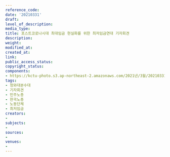 ```yaml
---
reference_code: 
date: '20210331'
draft: 
level_of_description: 
media_type: 
title: 포스트코로나시대 최대임금 현실화를 위한 최저임금연대 기자회견
description: 
weight: 
modified_at: 
created_at: 
link: 
public_access_status: 
copyright_status: 
components:
- https://kctu-photo.s3.ap-northeast-2.amazonaws.com/2021년/3월/20210331-포스트코로나시대+최대임금+현실화를+위한+최저임금연대+기자회견_청와대분수대_기자회견_민주노총_한국노총_노동단체_최저임금/_1DX0116.jpg
tags:
- 청와대분수대
- 기자회견
- 민주노총
- 한국노총
- 노동단체
- 최저임금
creators:
- 
subjects:
- 
sources:
- 
venues:
- 
---
```

